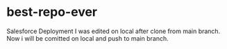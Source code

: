 # best-repo-ever
Salesforce Deployment
I was edited on local after clone from main branch.
Now i will be comitted on local and push to main branch.
